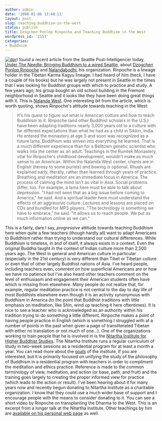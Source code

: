 ```yaml
---
author: admin
date: '2008-01-06 13:48:11'
layout: post
slug: teaching-buddhism-in-the-west
status: publish
title: Dzogchen Ponlop Rinpoche and Teaching Buddhism in the West
wordpress_id: '2153'
categories:
- Buddhism
---
```


[![dpr](http://farm3.static.flickr.com/2059/2173183372_cdd3100e5c_m.jpg)](http://www.flickr.com/photos/albill/2173183372/ "dpr by albill, on Flickr")I
found a recent article from the Seattle Post-Intelligencer today, [Under
The Needle: Bringing Buddhism to a wired
Seattle](http://seattlepi.nwsource.com/local/341882_needle01.html),
about [Dzogchen Ponlop Rinpoche](http://dpr.info/) and
[Nalandabodhi](http://www.nalandabodhi.org/), his organization. Rinpoche
is a lineage holder in the Tibetan Karma Kagyu lineage. I had heard of
him (heck, I have a couple of his books) but he was largely not present
in Seattle in the times that I was looking for Buddhist groups with
which to practice and study. A few years ago, his group bought an old
school building in the Fremont neighborhood in Seattle and it looks like
they have been doing great things with it. This is [Nalanda
West](http://www.nalandawest.org/index.htm). One interesting bit from
the article, which is worth quoting, shows Rinpoche's attitude towards
teaching in the West:

> It's his quest to figure out what is American culture and how to teach
> Buddhism to it. Rinpoche (and other Buddhist scholars in the U.S.)
> have been adapting traditions nearly 3,000 years old to a culture with
> far different expectations than what he had as a child in Sikkin,
> India. He entered the monastery at age 5 and soon was recognized as a
> future lama. Buddhism was woven into everything he learned. That is a
> much different experience than for a Belltown genetic scientist who
> walks into the center as an adult. Teachings in the Rumtek Monastery,
> vital for Rinpoche's childhood development, wouldn't make as much
> sense to an American. Within the Nalanda West center, chants are in
> English (heresy to some purists) and bowing is optional. Rituals are
> explained early, literally, rather than learned through years of
> practice. Breathing and meditation are an immediate focus in America.
> The process of calming the mind isn't as vital in Asia. Social
> problems differ, too. For example, a lama here must be able to talk
> about depression. "I had not seen that as a big issue before coming to
> America," he said. And a spiritual leader here must understand the
> effects of an aggressive culture. Lectures and lessons are placed on
> CDs and bundled for MP3 players. "The technology is something we have
> to embrace," he said. "It allows us to reach people. We put as much
> information online as we can."

This is a fairly, dare I say, *progressive* attitude towards teaching
Buddhism here when quite a few teachers (though hardly all) want to
adapt Americans to Buddhism rather than trying to understand our
cultural differences. While Buddhism is timeless, in and of itself, it
always exists in a context. Even the original Buddha taught in the
context of Indian culture more than 2,500 years ago. The West in general
and American culture in particular (especially in the 21st century) is
very different than Tibet or Tibetan culture or even that of other
largely Buddhist nations of Asia. I've heard people, including teachers
even, comment on how superficial Americans are or how we have no
patience but I've also heard other teachers comment on the level of
enthusiasm and engagement their American students often have which is
missing from elsewhere. Many people do not realize that, for example,
regular meditation practice is not central to the day to day life of
most Buddhists elsewhere even though it is an activity synonymous with
Buddhism in America (to the point that Buddhist traditions with little
emphasis on meditation, like Shin, wind up teaching it here oftentimes).
It is nice to see a teacher who is acknowledged as an authority within
his tradition trying to do something a little different. Rinpoche makes
a point of having people practice in English (which is something I
struggled with at a number of points in the past when given a page of
transliterated Tibetan with either no translation or not much of
one...). One of the organizations working to train people that he is
involved in is the [Nitartha Institute for Higher Buddhist
Studies](http://www.nitarthainstitute.org/). The Nitartha Institute runs
a regular curriculum of study in two-week sessions as a residential
program for at least a month a year. You can read more about the
[goals](http://www.nitarthainstitute.org/about.html) of the institute,
if you are interested, but it is primarily focused on unifying the study
of the philosophy of Buddhism in a residential program with teachers in
order to compliment the meditation and ethics practice. Reference is
made to the common terminology of view, meditation, and action (or base,
path, and fruit) and the training goes largely to creating the proper
informed view for practice (which leads to the action or result). I've
been hearing about it for many years now and recently begun donating to
Nitartha Institute as a charitable organization. I know that they could
use a much wider base of support and I encourage people with the means
to consider donating to it. You can see a short video by Rinpoche on
transplanting the Dharma to the West. This is an excerpt from a longer
talk at the Nitartha Institute. Other teachings by him are [available on
his personal web page](http://dpr.info/teachings.htm) as well.
